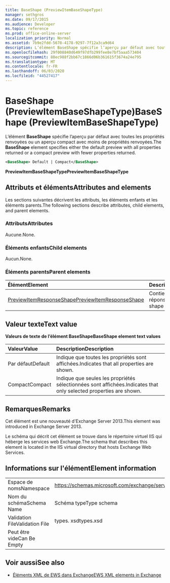 ```yaml
---
title: BaseShape (PreviewItemBaseShapeType)
manager: sethgros
ms.date: 09/17/2015
ms.audience: Developer
ms.topic: reference
ms.prod: office-online-server
localization_priority: Normal
ms.assetid: 7b9e2fdd-5678-4178-9297-7f12a3ca9d64
description: L’élément BaseShape spécifie l’aperçu par défaut avec toutes les propriétés renvoyées ou un aperçu compact avec moins de propriétés renvoyées.
ms.openlocfilehash: 29f008840d649f97dfb299fee8e7bf5aaa573404
ms.sourcegitcommit: 88ec988f2bb67c1866d06b361615f3674a24e795
ms.translationtype: MT
ms.contentlocale: fr-FR
ms.lasthandoff: 06/03/2020
ms.locfileid: "44527417"
---
```

# <a name="baseshape-previewitembaseshapetype"></a><span data-ttu-id="55f43-103">BaseShape (PreviewItemBaseShapeType)</span><span class="sxs-lookup"><span data-stu-id="55f43-103">BaseShape (PreviewItemBaseShapeType)</span></span>

<span data-ttu-id="55f43-104">L’élément **BaseShape** spécifie l’aperçu par défaut avec toutes les propriétés renvoyées ou un aperçu compact avec moins de propriétés renvoyées.</span><span class="sxs-lookup"><span data-stu-id="55f43-104">The **BaseShape** element specifies either the default preview with all properties returned or a compact preview with fewer properties returned.</span></span> 
  
```XML
<BaseShape> Default | Compact</BaseShape>
```

 <span data-ttu-id="55f43-105">**PreviewItemBaseShapeType**</span><span class="sxs-lookup"><span data-stu-id="55f43-105">**PreviewItemBaseShapeType**</span></span>
## <a name="attributes-and-elements"></a><span data-ttu-id="55f43-106">Attributs et éléments</span><span class="sxs-lookup"><span data-stu-id="55f43-106">Attributes and elements</span></span>

<span data-ttu-id="55f43-107">Les sections suivantes décrivent les attributs, les éléments enfants et les éléments parents.</span><span class="sxs-lookup"><span data-stu-id="55f43-107">The following sections describe attributes, child elements, and parent elements.</span></span>
  
### <a name="attributes"></a><span data-ttu-id="55f43-108">Attributs</span><span class="sxs-lookup"><span data-stu-id="55f43-108">Attributes</span></span>

<span data-ttu-id="55f43-109">Aucune.</span><span class="sxs-lookup"><span data-stu-id="55f43-109">None.</span></span>
  
### <a name="child-elements"></a><span data-ttu-id="55f43-110">Éléments enfants</span><span class="sxs-lookup"><span data-stu-id="55f43-110">Child elements</span></span>

<span data-ttu-id="55f43-111">Aucun.</span><span class="sxs-lookup"><span data-stu-id="55f43-111">None.</span></span>
  
### <a name="parent-elements"></a><span data-ttu-id="55f43-112">Éléments parents</span><span class="sxs-lookup"><span data-stu-id="55f43-112">Parent elements</span></span>

|<span data-ttu-id="55f43-113">**Élément**</span><span class="sxs-lookup"><span data-stu-id="55f43-113">**Element**</span></span>|<span data-ttu-id="55f43-114">**Description**</span><span class="sxs-lookup"><span data-stu-id="55f43-114">**Description**</span></span>|
|:-----|:-----|
|[<span data-ttu-id="55f43-115">PreviewItemResponseShape</span><span class="sxs-lookup"><span data-stu-id="55f43-115">PreviewItemResponseShape</span></span>](previewitemresponseshape.md) <br/> |<span data-ttu-id="55f43-116">Contient la forme de la réponse.</span><span class="sxs-lookup"><span data-stu-id="55f43-116">Contains the shape of the response.</span></span>  <br/> |
   
## <a name="text-value"></a><span data-ttu-id="55f43-117">Valeur texte</span><span class="sxs-lookup"><span data-stu-id="55f43-117">Text value</span></span>

<span data-ttu-id="55f43-118">**Valeurs de texte de l’élément BaseShape**</span><span class="sxs-lookup"><span data-stu-id="55f43-118">**BaseShape element text values**</span></span>

|<span data-ttu-id="55f43-119">**Valeur**</span><span class="sxs-lookup"><span data-stu-id="55f43-119">**Value**</span></span>|<span data-ttu-id="55f43-120">**Description**</span><span class="sxs-lookup"><span data-stu-id="55f43-120">**Description**</span></span>|
|:-----|:-----|
|<span data-ttu-id="55f43-121">Par défaut</span><span class="sxs-lookup"><span data-stu-id="55f43-121">Default</span></span>  <br/> |<span data-ttu-id="55f43-122">Indique que toutes les propriétés sont affichées.</span><span class="sxs-lookup"><span data-stu-id="55f43-122">Indicates that all properties are shown.</span></span>  <br/> |
|<span data-ttu-id="55f43-123">Compact</span><span class="sxs-lookup"><span data-stu-id="55f43-123">Compact</span></span>  <br/> |<span data-ttu-id="55f43-124">Indique que seules les propriétés sélectionnées sont affichées.</span><span class="sxs-lookup"><span data-stu-id="55f43-124">Indicates that only selected properties are shown.</span></span>  <br/> |
   
## <a name="remarks"></a><span data-ttu-id="55f43-125">Remarques</span><span class="sxs-lookup"><span data-stu-id="55f43-125">Remarks</span></span>

<span data-ttu-id="55f43-126">Cet élément est une nouveauté d'Exchange Server 2013.</span><span class="sxs-lookup"><span data-stu-id="55f43-126">This element was introduced in Exchange Server 2013.</span></span>
  
<span data-ttu-id="55f43-127">Le schéma qui décrit cet élément se trouve dans le répertoire virtuel IIS qui héberge les services web Exchange.</span><span class="sxs-lookup"><span data-stu-id="55f43-127">The schema that describes this element is located in the IIS virtual directory that hosts Exchange Web Services.</span></span>
  
## <a name="element-information"></a><span data-ttu-id="55f43-128">Informations sur l'élément</span><span class="sxs-lookup"><span data-stu-id="55f43-128">Element information</span></span>

|||
|:-----|:-----|
|<span data-ttu-id="55f43-129">Espace de noms</span><span class="sxs-lookup"><span data-stu-id="55f43-129">Namespace</span></span>  <br/> |https://schemas.microsoft.com/exchange/services/2006/types  <br/> |
|<span data-ttu-id="55f43-130">Nom du schéma</span><span class="sxs-lookup"><span data-stu-id="55f43-130">Schema Name</span></span>  <br/> |<span data-ttu-id="55f43-131">Schéma type</span><span class="sxs-lookup"><span data-stu-id="55f43-131">Type schema</span></span>  <br/> |
|<span data-ttu-id="55f43-132">Validation File</span><span class="sxs-lookup"><span data-stu-id="55f43-132">Validation File</span></span>  <br/> |<span data-ttu-id="55f43-133">types. xsd</span><span class="sxs-lookup"><span data-stu-id="55f43-133">types.xsd</span></span>  <br/> |
|<span data-ttu-id="55f43-134">Peut être vide</span><span class="sxs-lookup"><span data-stu-id="55f43-134">Can Be Empty</span></span>  <br/> ||
   
## <a name="see-also"></a><span data-ttu-id="55f43-135">Voir aussi</span><span class="sxs-lookup"><span data-stu-id="55f43-135">See also</span></span>



- [<span data-ttu-id="55f43-136">Éléments XML de EWS dans Exchange</span><span class="sxs-lookup"><span data-stu-id="55f43-136">EWS XML elements in Exchange</span></span>](ews-xml-elements-in-exchange.md)

